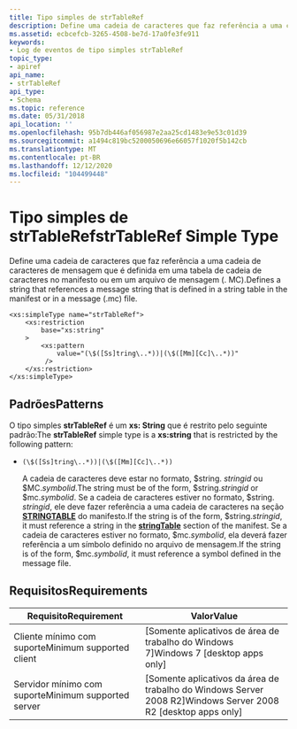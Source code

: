 ```yaml
---
title: Tipo simples de strTableRef
description: Define uma cadeia de caracteres que faz referência a uma cadeia de caracteres de mensagem que é definida em uma tabela de cadeia de caracteres no manifesto ou em um arquivo de mensagem (. MC).
ms.assetid: ecbcefcb-3265-4508-be7d-17a0fe3fe911
keywords:
- Log de eventos de tipo simples strTableRef
topic_type:
- apiref
api_name:
- strTableRef
api_type:
- Schema
ms.topic: reference
ms.date: 05/31/2018
api_location: ''
ms.openlocfilehash: 95b7db446af056987e2aa25cd1483e9e53c01d39
ms.sourcegitcommit: a1494c819bc5200050696e66057f1020f5b142cb
ms.translationtype: MT
ms.contentlocale: pt-BR
ms.lasthandoff: 12/12/2020
ms.locfileid: "104499448"
---
```

# <a name="strtableref-simple-type"></a><span data-ttu-id="95dd5-104">Tipo simples de strTableRef</span><span class="sxs-lookup"><span data-stu-id="95dd5-104">strTableRef Simple Type</span></span>

<span data-ttu-id="95dd5-105">Define uma cadeia de caracteres que faz referência a uma cadeia de caracteres de mensagem que é definida em uma tabela de cadeia de caracteres no manifesto ou em um arquivo de mensagem (. MC).</span><span class="sxs-lookup"><span data-stu-id="95dd5-105">Defines a string that references a message string that is defined in a string table in the manifest or in a message (.mc) file.</span></span>

``` syntax
<xs:simpleType name="strTableRef">
    <xs:restriction
        base="xs:string"
    >
        <xs:pattern
            value="(\$([Ss]tring\..*))|(\$([Mm][Cc]\..*))"
         />
    </xs:restriction>
</xs:simpleType>
```

## <a name="patterns"></a><span data-ttu-id="95dd5-106">Padrões</span><span class="sxs-lookup"><span data-stu-id="95dd5-106">Patterns</span></span>

<span data-ttu-id="95dd5-107">O tipo simples **strTableRef** é um **xs: String** que é restrito pelo seguinte padrão:</span><span class="sxs-lookup"><span data-stu-id="95dd5-107">The **strTableRef** simple type is a **xs:string** that is restricted by the following pattern:</span></span>

-   `(\$([Ss]tring\..*))|(\$([Mm][Cc]\..*))`

    <span data-ttu-id="95dd5-108">A cadeia de caracteres deve estar no formato, $string. *stringid* ou $MC.*symbolid*.</span><span class="sxs-lookup"><span data-stu-id="95dd5-108">The string must be of the form, $string.*stringid* or $mc.*symbolid*.</span></span> <span data-ttu-id="95dd5-109">Se a cadeia de caracteres estiver no formato, $string. *stringid*, ele deve fazer referência a uma cadeia de caracteres na seção [**STRINGTABLE**](eventmanifestschema-stringtable-resources-element.md) do manifesto.</span><span class="sxs-lookup"><span data-stu-id="95dd5-109">If the string is of the form, $string.*stringid*, it must reference a string in the [**stringTable**](eventmanifestschema-stringtable-resources-element.md) section of the manifest.</span></span> <span data-ttu-id="95dd5-110">Se a cadeia de caracteres estiver no formato, $mc.*symbolid*, ela deverá fazer referência a um símbolo definido no arquivo de mensagem.</span><span class="sxs-lookup"><span data-stu-id="95dd5-110">If the string is of the form, $mc.*symbolid*, it must reference a symbol defined in the message file.</span></span>

## <a name="requirements"></a><span data-ttu-id="95dd5-111">Requisitos</span><span class="sxs-lookup"><span data-stu-id="95dd5-111">Requirements</span></span>



| <span data-ttu-id="95dd5-112">Requisito</span><span class="sxs-lookup"><span data-stu-id="95dd5-112">Requirement</span></span> | <span data-ttu-id="95dd5-113">Valor</span><span class="sxs-lookup"><span data-stu-id="95dd5-113">Value</span></span> |
|-------------------------------------|---------------------------------------------------------|
| <span data-ttu-id="95dd5-114">Cliente mínimo com suporte</span><span class="sxs-lookup"><span data-stu-id="95dd5-114">Minimum supported client</span></span><br/> | <span data-ttu-id="95dd5-115">\[Somente aplicativos de área de trabalho do Windows 7\]</span><span class="sxs-lookup"><span data-stu-id="95dd5-115">Windows 7 \[desktop apps only\]</span></span><br/>              |
| <span data-ttu-id="95dd5-116">Servidor mínimo com suporte</span><span class="sxs-lookup"><span data-stu-id="95dd5-116">Minimum supported server</span></span><br/> | <span data-ttu-id="95dd5-117">\[Somente aplicativos da área de trabalho do Windows Server 2008 R2\]</span><span class="sxs-lookup"><span data-stu-id="95dd5-117">Windows Server 2008 R2 \[desktop apps only\]</span></span><br/> |



 

 





